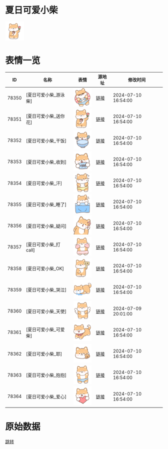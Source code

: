 # 夏日可爱小柴

<img src="./cover.png" height="60" alt="cover" />

# 表情一览

|ID|名称|表情|源地址|修改时间|
|----|----|----|----|----|
|78350|[夏日可爱小柴_游泳柴]|<img src="./pic/078350_%5B夏日可爱小柴_游泳柴%5D.png" height="60" alt="游泳柴"/>|[链接](https://i0.hdslb.com/bfs/garb/fb46863e83befa1fe55c2a3273b9e639bfb31a8a.png)|2024-07-10 16:54:00|
|78351|[夏日可爱小柴_送你花]|<img src="./pic/078351_%5B夏日可爱小柴_送你花%5D.png" height="60" alt="送你花"/>|[链接](https://i0.hdslb.com/bfs/garb/9221e335ac21761b5dae36d517c0cdb21cbfb78e.png)|2024-07-10 16:54:00|
|78352|[夏日可爱小柴_干饭]|<img src="./pic/078352_%5B夏日可爱小柴_干饭%5D.png" height="60" alt="干饭"/>|[链接](https://i0.hdslb.com/bfs/garb/4e620ce4dafa4736869c110d1ae0f9b1a00491e2.png)|2024-07-10 16:54:00|
|78353|[夏日可爱小柴_收到]|<img src="./pic/078353_%5B夏日可爱小柴_收到%5D.png" height="60" alt="收到"/>|[链接](https://i0.hdslb.com/bfs/garb/81266241fc30b9c87ebc46fab428f80ad10199f1.png)|2024-07-10 16:54:00|
|78354|[夏日可爱小柴_汗]|<img src="./pic/078354_%5B夏日可爱小柴_汗%5D.png" height="60" alt="汗"/>|[链接](https://i0.hdslb.com/bfs/garb/21eedd9a4abf83e81cf87d3d19f46c5ce7205299.png)|2024-07-10 16:54:00|
|78355|[夏日可爱小柴_睡了]|<img src="./pic/078355_%5B夏日可爱小柴_睡了%5D.png" height="60" alt="睡了"/>|[链接](https://i0.hdslb.com/bfs/garb/2389c932751f16a442c97405527cfc5ac5c666ef.png)|2024-07-10 16:54:00|
|78356|[夏日可爱小柴_疑问]|<img src="./pic/078356_%5B夏日可爱小柴_疑问%5D.png" height="60" alt="疑问"/>|[链接](https://i0.hdslb.com/bfs/garb/7afce9f475c5fede8d8172ff56c98c87253ec940.png)|2024-07-10 16:54:00|
|78357|[夏日可爱小柴_打call]|<img src="./pic/078357_%5B夏日可爱小柴_打call%5D.png" height="60" alt="打call"/>|[链接](https://i0.hdslb.com/bfs/garb/bdce8381fcff5afe545c8ff7b6cf0da164841d2b.png)|2024-07-10 16:54:00|
|78358|[夏日可爱小柴_OK]|<img src="./pic/078358_%5B夏日可爱小柴_OK%5D.png" height="60" alt="OK"/>|[链接](https://i0.hdslb.com/bfs/garb/4dd82ab3bc57b6ae6218acef24998651841454cc.png)|2024-07-10 16:54:00|
|78359|[夏日可爱小柴_哭泣]|<img src="./pic/078359_%5B夏日可爱小柴_哭泣%5D.png" height="60" alt="哭泣"/>|[链接](https://i0.hdslb.com/bfs/garb/a1a5340e50d5e6ceb22b2e0e1c1154b361ea8f0b.png)|2024-07-10 16:54:00|
|78360|[夏日可爱小柴_天使]|<img src="./pic/078360_%5B夏日可爱小柴_天使%5D.png" height="60" alt="天使"/>|[链接](https://i0.hdslb.com/bfs/garb/75fa42ecd321786c25e5e0d84b9b2faba698ef0d.png)|2024-07-09 20:01:00|
|78361|[夏日可爱小柴_可爱柴]|<img src="./pic/078361_%5B夏日可爱小柴_可爱柴%5D.png" height="60" alt="可爱柴"/>|[链接](https://i0.hdslb.com/bfs/garb/8c72c7989f70c15e2c12657a36129f07599ebd86.png)|2024-07-10 16:54:00|
|78362|[夏日可爱小柴_耶]|<img src="./pic/078362_%5B夏日可爱小柴_耶%5D.png" height="60" alt="耶"/>|[链接](https://i0.hdslb.com/bfs/garb/cc0931150d23f2f4ecb8411f5e8bc08ec97eb49d.png)|2024-07-10 16:54:00|
|78363|[夏日可爱小柴_抱抱]|<img src="./pic/078363_%5B夏日可爱小柴_抱抱%5D.png" height="60" alt="抱抱"/>|[链接](https://i0.hdslb.com/bfs/garb/066862b6aca4a1239eea0f093729e808cd605d8b.png)|2024-07-10 16:54:00|
|78364|[夏日可爱小柴_爱心]|<img src="./pic/078364_%5B夏日可爱小柴_爱心%5D.png" height="60" alt="爱心"/>|[链接](https://i0.hdslb.com/bfs/garb/8233e1f2d75d74a3c07047e751cd1babe839f43b.png)|2024-07-10 16:54:00|

# 原始数据

[跳转](./raw.json)

